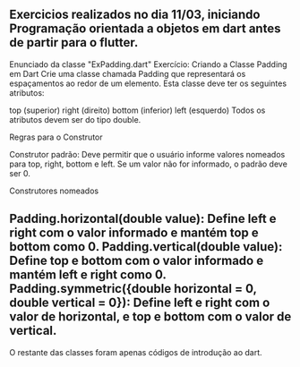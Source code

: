 Exercicios realizados no dia 11/03, iniciando Programação orientada a objetos em dart antes de partir para o flutter.
------------------------------------------------------------------------------------------------------------------------------------------

Enunciado da classe "ExPadding.dart"
Exercício: Criando a Classe Padding em Dart
Crie uma classe chamada Padding que representará os espaçamentos ao redor de um elemento. Esta classe deve ter os seguintes atributos:

top (superior)
right (direito)
bottom (inferior)
left (esquerdo)
Todos os atributos devem ser do tipo double.

Regras para o Construtor

Construtor padrão: Deve permitir que o usuário informe valores nomeados para top, right, bottom e left. Se um valor não for informado, o padrão deve ser 0.

Construtores nomeados

Padding.horizontal(double value): Define left e right com o valor informado e mantém top e bottom como 0.
Padding.vertical(double value): Define top e bottom com o valor informado e mantém left e right como 0. 
Padding.symmetric({double horizontal = 0, double vertical = 0}): Define left e right com o valor de horizontal, e top e bottom com o valor de vertical.
------------------------------------------------------------------------------------------------------------------------------------------

O restante das classes foram apenas códigos de introdução ao dart.
